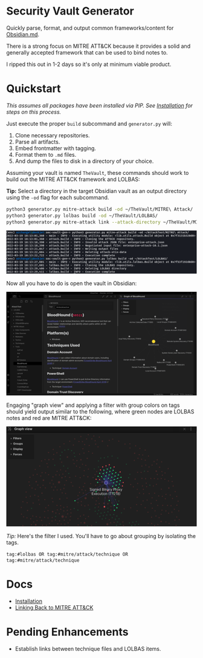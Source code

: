 # Security Vault Generator

Quickly parse, format, and output common frameworks/content for [Obsidian.md](https://obsidian.md).

There is a strong focus on MITRE ATT&CK because it provides a solid and generally
accepted framework that can be used to bind notes to.

I ripped this out in 1-2 days so it's only at minimum viable product.

# Quickstart

_This assumes all packages have been installed via PIP. See [Installation](docs/Installation.md)
for steps on this process._

Just execute the proper `build` subcommand and `generator.py` will:

1. Clone necessary repositories.
2. Parse all artifacts.
3. Embed frontmatter with tagging.
4. Format them to `.md` files.
5. And dump the files to disk in a directory of your choice.

Assuming your vault is named `TheVault`, these commands should work
to build out the MITRE ATT&CK framework and LOLBAS:

**Tip:** Select a directory in the target Obsidian vault  as an output directory using the `-od` flag
for each subcommand.

```bash
python3 generator.py mitre-attack build -od ~/TheVault/MITRE\ Attack/
python3 generator.py lolbas build -od ~/TheVault/LOLBAS/
python3 generator.py mitre-attack link --attack-directory ~/TheVault/MITRE\ Attack/
```

![execution](docs/resources/execution.png)

Now all you have to do is open the vault in Obsidian:

![obsidian](docs/resources/obsidian_attack.png)

Engaging "graph view" and applying a filter with group colors on tags should yield
output similar to the following, where green nodes are LOLBAS notes and red are
MITRE ATT&CK:

![obsidian_global_graph](docs/resources/obsidian_global_graph.png)

*Tip:* Here's the filter I used. You'll have to go about grouping by isolating the tags.

```
tag:#lolbas OR tag:#mitre/attack/technique OR tag:#mitre/attack/technique
```

# Docs

- [Installation](docs/Installation.md)
- [Linking Back to MITRE ATT&CK](docs/Linking%20Back%20to%20MITRE%20ATT%26CK.md)

# Pending Enhancements

- Establish links between technique files and LOLBAS items.
